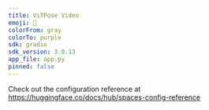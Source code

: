 ```yaml
---
title: ViTPose Video
emoji: 🦀
colorFrom: gray
colorTo: purple
sdk: gradio
sdk_version: 3.0.13
app_file: app.py
pinned: false
---
```


Check out the configuration reference at https://huggingface.co/docs/hub/spaces-config-reference
